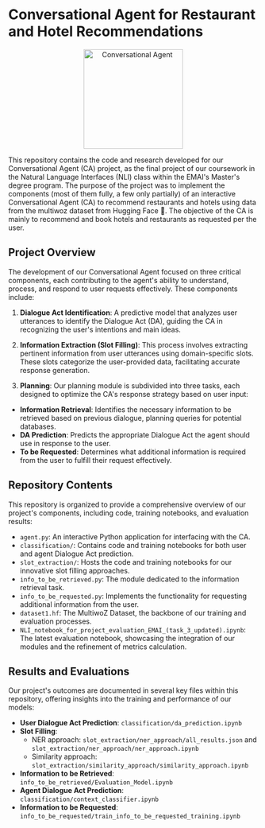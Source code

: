 # Conversational Agent for Restaurant and Hotel Recommendations

<p align="center">
  <img src="https://bodyswitch.com.au/wp-content/uploads/2022/08/nlp-logo.png" width="200" alt="Conversational Agent">
</p>

This repository contains the code and research developed for our Conversational Agent (CA) project, as the final project of our coursework in the Natural Language Interfaces (NLI) class within the EMAI's Master's degree program. The purpose of the project was to implement the components (most of them fully, a few only partially) of an interactive Conversational Agent (CA) to recommend restaurants and hotels using data from the multiwoz dataset from Hugging Face 🤗. The objective of the CA is mainly to recommend and book hotels and restaurants as requested per the user.

## Project Overview

The development of our Conversational Agent focused on three critical components, each contributing to the agent's ability to understand, process, and respond to user requests effectively. These components include:

1. **Dialogue Act Identification**: A predictive model that analyzes user utterances to identify the Dialogue Act (DA), guiding the CA in recognizing the user's intentions and main ideas.

2. **Information Extraction (Slot Filling)**: This process involves extracting pertinent information from user utterances using domain-specific slots. These slots categorize the user-provided data, facilitating accurate response generation.

3. **Planning**: Our planning module is subdivided into three tasks, each designed to optimize the CA's response strategy based on user input:
  - **Information Retrieval**: Identifies the necessary information to be retrieved based on previous dialogue, planning queries for potential databases.
  - **DA Prediction**: Predicts the appropriate Dialogue Act the agent should use in response to the user.
  - **To be Requested**: Determines what additional information is required from the user to fulfill their request effectively.

## Repository Contents

This repository is organized to provide a comprehensive overview of our project's components, including code, training notebooks, and evaluation results:

- `agent.py`: An interactive Python application for interfacing with the CA.
- `classification/`: Contains code and training notebooks for both user and agent Dialogue Act prediction.
- `slot_extraction/`: Hosts the code and training notebooks for our innovative slot filling approaches.
- `info_to_be_retrieved.py`: The module dedicated to the information retrieval task.
- `info_to_be_requested.py`: Implements the functionality for requesting additional information from the user.
- `dataset1.hf`: The MultiwoZ Dataset, the backbone of our training and evaluation processes.
- `NLI_notebook_for_project_evaluation_EMAI_(task_3_updated).ipynb`: The latest evaluation notebook, showcasing the integration of our modules and the refinement of metrics calculation.

## Results and Evaluations

Our project's outcomes are documented in several key files within this repository, offering insights into the training and performance of our models:

- **User Dialogue Act Prediction**: `classification/da_prediction.ipynb`
- **Slot Filling**:
  - NER approach: `slot_extraction/ner_approach/all_results.json` and `slot_extraction/ner_approach/ner_approach.ipynb`
  - Similarity approach: `slot_extraction/similarity_approach/similarity_approach.ipynb`
- **Information to be Retrieved**: `info_to_be_retrieved/Evaluation_Model.ipynb`
- **Agent Dialogue Act Prediction**: `classification/context_classifier.ipynb`
- **Information to be Requested**: `info_to_be_requested/train_info_to_be_requested_training.ipynb`
